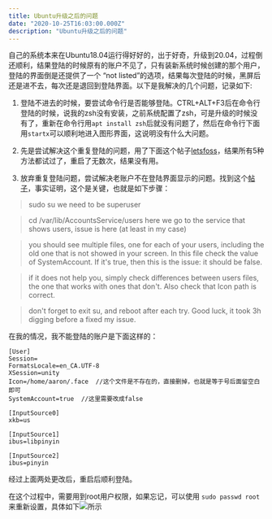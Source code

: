 ```yaml
---
title: Ubuntu升级之后的问题
date: "2020-10-25T16:03:00.000Z"
description: "Ubuntu升级之后的问题"
---
```


自己的系统本来在Ubuntu18.04运行得好好的，出于好奇，升级到20.04，过程倒还顺利，结果登陆的时候原有的账户不见了，只有装新系统时候创建的那个用户，登陆的界面倒是还提供了一个 “not listed”的选项，结果每次登陆的时候，黑屏后还是进不去，每次还是退回到登陆界面。以下是我解决的几个问题，记录如下:

1. 登陆不进去的时候，要尝试命令行是否能够登陆。CTRL+ALT+F3后在命令行登陆的时候，说我的zsh没有安装，之前系统配置了zsh，可是升级的时候没有了，重新在命令行用`apt install zsh`后就没有问题了，然后在命令行下面用`startx`可以顺利地进入图形界面，这说明没有什么大问题。 

2. 先是尝试解决这个重复登陆的问题，用了下面这个帖子[letsfoss](https://letsfoss.com/ubuntu-20-04-login-loop-fix/)，结果所有5种方法都试过了，重启了无数次，结果没有用。

3. 放弃重复登陆问题，尝试解决老账户不在登陆界面显示的问题。找到这个[帖子](https://askubuntu.com/questions/1234452/ubuntu-20-04-user-not-listed-to-login)，事实证明，这个是关键，也就是如下步骤：

>sudo su we need to be superuser

>cd /var/lib/AccountsService/users here we go to the service that shows users, issue is here (at least in my case)

>you should see multiple files, one for each of your users, including the old one that is not showed in your screen. In this file check the value of SystemAccount. If it's true, then this is the issue: it should be false.

>if it does not help you, simply check differences between users files, the one that works with ones that don't. Also check that Icon path is correct.

>don't forget to exit su, and reboot after each try. Good luck, it took 3h digging before a fixed my issue.

在我的情况，我不能登陆的账户是下面这样的：

```
[User]
Session=
FormatsLocale=en_CA.UTF-8
XSession=unity
Icon=/home/aaron/.face  //这个文件是不存在的，直接删掉，也就是等于号后面留空白即可
SystemAccount=true  //这里需要改成false

[InputSource0]
xkb=us

[InputSource1]
ibus=libpinyin

[InputSource2]
ibus=pinyin
```

经过上面两处更改后，重启后顺利登陆。 

在这个过程中，需要用到root用户权限，如果忘记，可以使用 `sudo passwd root`来重新设置，具体如下![所示](https://www.cyberciti.biz/media/new/faq/2017/07/How-to-change-root-password-in-ubuntu-Linux.jpg)



